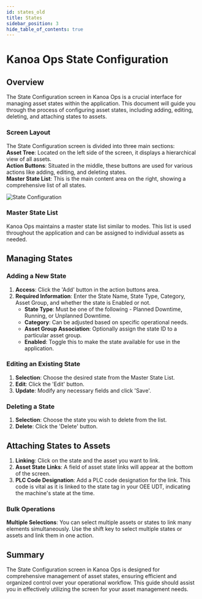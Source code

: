 ```yaml
---
id: states_old
title: States
sidebar_position: 3
hide_table_of_contents: true
---
```


# Kanoa Ops State Configuration

## Overview

The State Configuration screen in Kanoa Ops is a crucial interface for managing asset states within the application. This document will guide you through the process of configuring asset states, including adding, editing, deleting, and attaching states to assets.

### Screen Layout
The State Configuration screen is divided into three main sections:<br />
**Asset Tree**: Located on the left side of the screen, it displays a hierarchical view of all assets.<br />
**Action Buttons**: Situated in the middle, these buttons are used for various actions like adding, editing, and deleting states.<br />
**Master State List**: This is the main content area on the right, showing a comprehensive list of all states.

![State Configuration](/img/ops-config-state.png)

### Master State List
Kanoa Ops maintains a master state list similar to modes. This list is used throughout the application and can be assigned to individual assets as needed.

## Managing States
### Adding a New State
1. **Access**: Click the 'Add' button in the action buttons area.
2. **Required Information**: Enter the State Name, State Type, Category, Asset Group, and whether the state is Enabled or not.
   - **State Type**: Must be one of the following - Planned Downtime, Running, or Unplanned Downtime.
   - **Category**: Can be adjusted based on specific operational needs.
   - **Asset Group Association**: Optionally assign the state ID to a particular asset group.
   - **Enabled**: Toggle this to make the state available for use in the application.

### Editing an Existing State
1. **Selection**: Choose the desired state from the Master State List.
2. **Edit**: Click the 'Edit' button.
3. **Update**: Modify any necessary fields and click 'Save'.

### Deleting a State
1. **Selection**: Choose the state you wish to delete from the list.
2. **Delete**: Click the 'Delete' button.

## Attaching States to Assets
1. **Linking**: Click on the state and the asset you want to link.
2. **Asset State Links**: A field of asset state links will appear at the bottom of the screen.
3. **PLC Code Designation**: Add a PLC code designation for the link. This code is vital as it is linked to the state tag in your OEE UDT, indicating the machine's state at the time.

### Bulk Operations
**Multiple Selections**: You can select multiple assets or states to link many elements simultaneously. Use the shift key to select multiple states or assets and link them in one action.

## Summary
The State Configuration screen in Kanoa Ops is designed for comprehensive management of asset states, ensuring efficient and organized control over your operational workflow. This guide should assist you in effectively utilizing the screen for your asset management needs.
